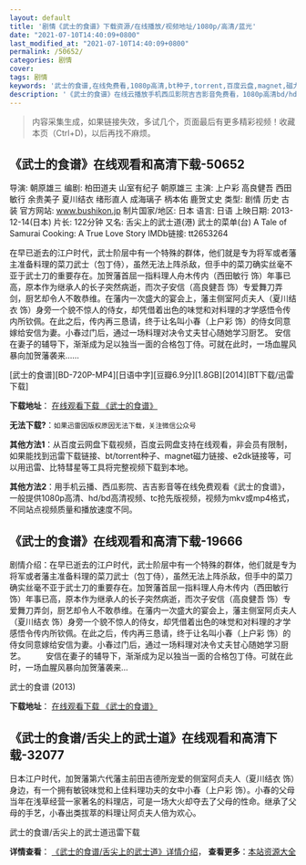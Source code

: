 ```yaml
---
layout: default
title: '剧情《武士的食谱》下载资源/在线播放/视频地址/1080p/高清/蓝光'
date: "2021-07-10T14:40:09+0800"
last_modified_at: "2021-07-10T14:40:09+0800"
permalink: /50652/
categories: 剧情
cover:
tags: 剧情
keywords: '武士的食谱,在线免费看,1080p高清,bt种子,torrent,百度云盘,magnet,磁力链,迅雷下载资源'
description: '《武士的食谱》在线云播放手机西瓜影院吉吉影音免费看，1080p高清bd/hd未删减完整版和tc抢先枪版，mkv/mp4格式，附带bt/torrent种子、magnet/磁力链、百度云盘、网盘资源迅雷下载链接'
---
```


>内容采集生成，如果链接失效，多试几个，页面最后有更多精彩视频！收藏本页（Ctrl+D)，以后再找不麻烦。


## 《武士的食谱》在线观看和高清下载-50652

导演: 朝原雄三 编剧: 柏田道夫 山室有纪子 朝原雄三 主演: 上户彩 高良健吾 西田敏行 余贵美子 夏川结衣 绪形直人 成海璃子 柄本佑 鹿贺丈史 类型: 剧情 历史 古装 官方网站: www.bushikon.jp 制片国家/地区: 日本 语言: 日语 上映日期: 2013-12-14(日本) 片长: 122分钟 又名: 舌尖上的武士道(港) 武士的菜单(台) A Tale of Samurai Cooking: A True Love Story IMDb链接: tt2653264

在早已逝去的江户时代，武士阶层中有一个特殊的群体，他们就是专为将军或者藩主准备料理的菜刀武士（包丁侍），虽然无法上阵杀敌，但手中的菜刀确实丝毫不亚于武士刀的重要存在。加贺藩首屈一指料理人舟木传内（西田敏行 饰）年事已高，原本作为继承人的长子突然病逝，而次子安信（高良健吾 饰）专爱舞刀弄剑，厨艺却令人不敢恭维。在藩内一次盛大的宴会上，藩主侧室阿贞夫人（夏川结衣 饰）身旁一个貌不惊人的侍女，却凭借着出色的味觉和对料理的才学感悟令传内所钦佩。在此之后，传内再三恳请，终于让名叫小春（上户彩 饰）的侍女同意嫁给安信为妻。小春过门后，通过一场料理对决令丈夫甘心随她学习厨艺。 安信在妻子的辅导下，渐渐成为足以独当一面的合格包丁侍。可就在此时，一场血腥风暴向加贺藩袭来……


[武士的食谱][BD-720P-MP4][日语中字][豆瓣6.9分][1.8GB][2014][BT下载/迅雷下载]

**下载地址**： [在线观看下载 《武士的食谱》](https://www.btdx8.com/torrent/a_tale_of_samurai_cooking_2014.html) 


**无法下载?**：`如果迅雷因版权原因无法下载，关注微信公众号 `

**其他方法1**：从百度云网盘下载视频，百度云网盘支持在线观看，非会员有限制，如果能找到迅雷下载链接、bt/torrent种子、magnet磁力链接、e2dk链接等，可以用迅雷、比特彗星等工具将完整视频下载到本地。

**其他方法2**：用手机云播、西瓜影院、吉吉影音等在线免费观看《武士的食谱》，一般提供1080p高清、hd/bd高清视频、tc抢先版视频，视频为mkv或mp4格式，不同站点视频质量和播放速度不同。


## 《武士的食谱》在线观看和高清下载-19666

剧情介绍：在早已逝去的江户时代，武士阶层中有一个特殊的群体，他们就是专为将军或者藩主准备料理的菜刀武士（包丁侍），虽然无法上阵杀敌，但手中的菜刀确实丝毫不亚于武士刀的重要存在。加贺藩首屈一指料理人舟木传内（西田敏行 饰）年事已高，原本作为继承人的长子突然病逝，而次子安信（高良健吾 饰）专爱舞刀弄剑，厨艺却令人不敢恭维。在藩内一次盛大的宴会上，藩主侧室阿贞夫人（夏川结衣 饰）身旁一个貌不惊人的侍女，却凭借着出色的味觉和对料理的才学感悟令传内所钦佩。在此之后，传内再三恳请，终于让名叫小春（上户彩 饰）的侍女同意嫁给安信为妻。小春过门后，通过一场料理对决令丈夫甘心随她学习厨艺。  　　安信在妻子的辅导下，渐渐成为足以独当一面的合格包丁侍。可就在此时，一场血腥风暴向加贺藩袭来…


武士的食谱 (2013)

**下载地址**： [在线观看下载 《武士的食谱》](https://www.btbtdy.me/btdy/dy2222.html) 


## 《武士的食谱/舌尖上的武士道》在线观看和高清下载-32077

日本江户时代，加贺藩第六代藩主前田吉德所宠爱的侧室阿贞夫人（夏川结衣 饰）身边，有一个拥有敏锐味觉和上佳料理功夫的女中小春（上户彩 饰）。小春的父母当年在浅草经营一家著名的料理店，可是一场大火却夺去了父母的性命。继承了父母的手艺，小春出类拔萃的料理让阿贞夫人倍为欢心。


武士的食谱/舌尖上的武士道迅雷下载

**详情查看**： [《武士的食谱/舌尖上的武士道》详情介绍](/movie/32077/)， **查看更多**：[本站资源大全](/movie/t/all/)


